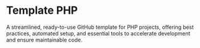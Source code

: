 # Template PHP

A streamlined, ready-to-use GitHub template for PHP projects, offering best practices, automated setup, and essential 
tools to accelerate development and ensure maintainable code.
